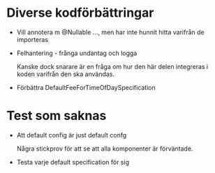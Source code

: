 # Diverse kodförbättringar


 * Vill annotera m @Nullable ..., men har inte hunnit hitta varifrån de importeras

 * Felhantering - frånga undantag och logga
 
   Kanske dock snarare är en fråga om hur den här delen integreras i koden
   varifrån den ska användas.

 * Förbättra DefaultFeeForTimeOfDaySpecification 


# Test som saknas


 * Att default config är just default confg

   Några stickprov för att se att alla komponenter är förväntade.

 * Testa varje default specification för sig
